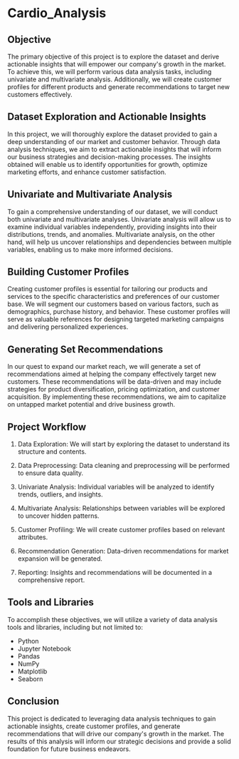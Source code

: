 # Cardio_Analysis
## Objective
The primary objective of this project is to explore the dataset and derive actionable insights that will empower our company's growth in the market. To achieve this, we will perform various data analysis tasks, including univariate and multivariate analysis. Additionally, we will create customer profiles for different products and generate recommendations to target new customers effectively.

## Dataset Exploration and Actionable Insights
In this project, we will thoroughly explore the dataset provided to gain a deep understanding of our market and customer behavior. Through data analysis techniques, we aim to extract actionable insights that will inform our business strategies and decision-making processes. The insights obtained will enable us to identify opportunities for growth, optimize marketing efforts, and enhance customer satisfaction.

## Univariate and Multivariate Analysis
To gain a comprehensive understanding of our dataset, we will conduct both univariate and multivariate analyses. Univariate analysis will allow us to examine individual variables independently, providing insights into their distributions, trends, and anomalies. Multivariate analysis, on the other hand, will help us uncover relationships and dependencies between multiple variables, enabling us to make more informed decisions.

## Building Customer Profiles
Creating customer profiles is essential for tailoring our products and services to the specific characteristics and preferences of our customer base. We will segment our customers based on various factors, such as demographics, purchase history, and behavior. These customer profiles will serve as valuable references for designing targeted marketing campaigns and delivering personalized experiences.

## Generating Set Recommendations
In our quest to expand our market reach, we will generate a set of recommendations aimed at helping the company effectively target new customers. These recommendations will be data-driven and may include strategies for product diversification, pricing optimization, and customer acquisition. By implementing these recommendations, we aim to capitalize on untapped market potential and drive business growth.

## Project Workflow
1. Data Exploration: We will start by exploring the dataset to understand its structure and contents.

2. Data Preprocessing: Data cleaning and preprocessing will be performed to ensure data quality.

3. Univariate Analysis: Individual variables will be analyzed to identify trends, outliers, and insights.

4. Multivariate Analysis: Relationships between variables will be explored to uncover hidden patterns.

5. Customer Profiling: We will create customer profiles based on relevant attributes.

6. Recommendation Generation: Data-driven recommendations for market expansion will be generated.

7. Reporting: Insights and recommendations will be documented in a comprehensive report.

## Tools and Libraries
To accomplish these objectives, we will utilize a variety of data analysis tools and libraries, including but not limited to:

* Python
* Jupyter Notebook
* Pandas
* NumPy
* Matplotlib
* Seaborn

## Conclusion
This project is dedicated to leveraging data analysis techniques to gain actionable insights, create customer profiles, and generate recommendations that will drive our company's growth in the market. The results of this analysis will inform our strategic decisions and provide a solid foundation for future business endeavors.
